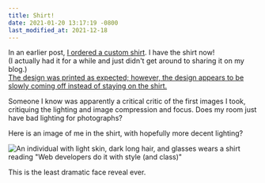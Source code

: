 ```yaml
---
title: Shirt!
date: 2021-01-20 13:17:19 -0800
last_modified_at: 2021-12-18
---
```

In an earlier post, [I ordered a custom shirt]({{site.url}}/2020/12/27/a-gift-and-the-subsequent-shirt). I have the shirt now!  
(I actually had it for a while and just didn't get around to sharing it on my blog.)  
<ins datetime="2021-12-18">The design was printed as expected; however, the design appears to be slowly coming off instead of staying on the shirt.</ins>

Someone I know was apparently a critical critic of the first images I took, critiquing the lighting and image compression and focus. Does my room just have bad lighting for photographs?

Here is an image of me in the shirt, with hopefully more decent lighting?

![An individual with light skin, dark long hair, and glasses wears a shirt reading "Web developers do it with style (and class)"]({{"assets/2021015.jpg"|relative_url}})

This is the least dramatic face reveal ever.
